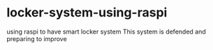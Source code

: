 # locker-system-using-raspi
using raspi to have smart locker system
This system is defended and preparing to improve
